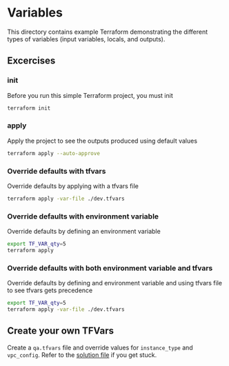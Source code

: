 # Variables

This directory contains example Terraform demonstrating the different types of variables (input variables, locals, and outputs).

## Excercises

### init

Before you run this simple Terraform project, you must init

```bash
terraform init
```

### apply

Apply the project to see the outputs produced using default values

```bash
terraform apply --auto-approve
```

### Override defaults with tfvars

Override defaults by applying with a tfvars file

```bash
terraform apply -var-file ./dev.tfvars
```

### Override defaults with environment variable

Override defaults by defining an environment variable

```bash
export TF_VAR_qty=5
terraform apply
```

### Override defaults with both environment variable and tfvars

Override defaults by defining and environment variable and using tfvars file to see tfvars gets precedence

```bash
export TF_VAR_qty=5
terraform apply -var-file ./dev.tfvars
```

## Create your own TFVars

Create a `qa.tfvars` file and override values for `instance_type` and `vpc_config`.  Refer to the [solution file](./end/qa.tfvars) if you get stuck.
